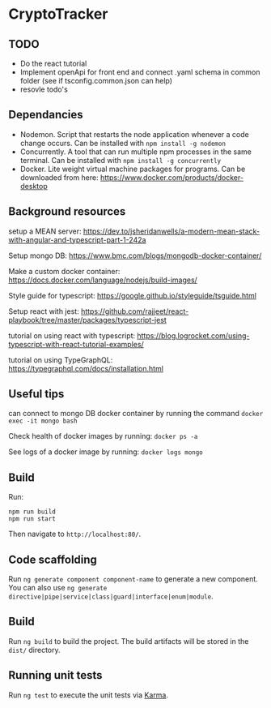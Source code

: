# CryptoTracker

## TODO
- Do the react tutorial
- Implement openApi for front end and connect .yaml schema in common folder (see if tsconfig.common.json can help)
- resovle todo's

## Dependancies
- Nodemon. Script that restarts the node application whenever a code change occurs. Can be installed with `npm install -g nodemon`
- Concurrently. A tool that can run multiple npm processes in the same terminal. Can be installed with `npm install -g concurrently`
- Docker. Lite weight virtual machine packages for programs. Can be downloaded from here: https://www.docker.com/products/docker-desktop

## Background resources
setup a MEAN server:
https://dev.to/jsheridanwells/a-modern-mean-stack-with-angular-and-typescript-part-1-242a

Setup mongo DB:
https://www.bmc.com/blogs/mongodb-docker-container/

Make a custom docker container:
https://docs.docker.com/language/nodejs/build-images/

Style guide for typescript:
https://google.github.io/styleguide/tsguide.html

Setup react with jest:
https://github.com/rajjeet/react-playbook/tree/master/packages/typescript-jest

tutorial on using react with typescript:
https://blog.logrocket.com/using-typescript-with-react-tutorial-examples/

tutorial on using TypeGraphQL:
https://typegraphql.com/docs/installation.html

## Useful tips
can connect to mongo DB docker container by running the command `docker exec -it mongo bash`

Check health of docker images by running: `docker ps -a`

See logs of a docker image by running: `docker logs mongo`

## Build

Run: 
```
npm run build
npm run start
```

Then navigate to `http://localhost:80/`.

## Code scaffolding

Run `ng generate component component-name` to generate a new component. You can also use `ng generate directive|pipe|service|class|guard|interface|enum|module`.

## Build

Run `ng build` to build the project. The build artifacts will be stored in the `dist/` directory.

## Running unit tests

Run `ng test` to execute the unit tests via [Karma](https://karma-runner.github.io).